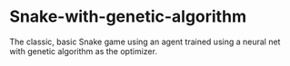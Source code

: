 # Snake-with-genetic-algorithm
The classic, basic Snake game using an agent trained using a neural net with genetic algorithm as the optimizer.
